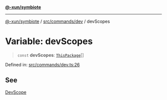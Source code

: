 [**@-xun/symbiote**](../../../../README.md)

***

[@-xun/symbiote](../../../../README.md) / [src/commands/dev](../README.md) / devScopes

# Variable: devScopes

> `const` **devScopes**: [`ThisPackage`](../../../configure/enumerations/ThisPackageGlobalScope.md#thispackage)[]

Defined in: [src/commands/dev.ts:26](https://github.com/Xunnamius/symbiote/blob/7fbd108cee2f783e7fe92308d969f39ae3bc1d0c/src/commands/dev.ts#L26)

## See

[DevScope](../../../configure/enumerations/ThisPackageGlobalScope.md)
